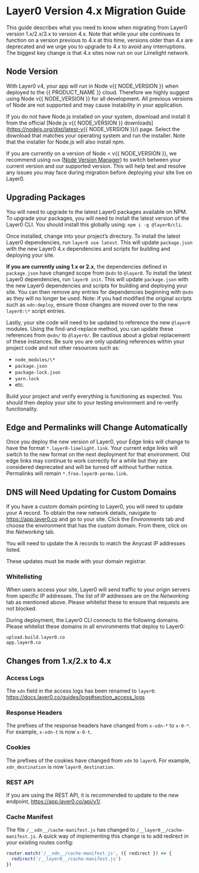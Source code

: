 # Layer0 Version 4.x Migration Guide

This guide describes what you need to know when migrating from Layer0 version 1.x/2.x/3.x to version 4.x. Note that while your site continues to function on a version previous to 4.x at this time, versions older than 4.x are deprecated and we urge you to upgrade to 4.x to avoid any interruptions. The biggest key change is that 4.x sites now run on our Limelight network.

## Node Version

With Layer0 v4, your app will run in Node v{{ NODE_VERSION }} when deployed to the {{ PRODUCT_NAME }} cloud. Therefore we highly suggest using Node v{{ NODE_VERSION }} for all development. All previous versions of Node are not supported and may cause instability in your application.

If you do not have Node.js installed on your system, download and install it from the official [Node.js v{{ NODE_VERSION }} downloads](https://nodejs.org/dist/latest-v{{ NODE_VERSION }}/) page. Select the download that matches your operating system and run the installer. Note that the installer for Node.js will also install npm.

If you are currently on a version of Node < v{{ NODE_VERSION }}, we recommend using `nvm` ([Node Version Manager](https://github.com/nvm-sh/nvm)) to switch between your current version and our supported version. This will help test and resolve any issues you may face during migration before deploying your site live on Layer0.

## Upgrading Packages

You will need to upgrade to the latest Layer0 packages available on NPM. To upgrade your packages, you will need to install the latest version of the Layer0 CLI. You should install this globally using: `npm i -g @layer0/cli`.

Once installed, change into your project’s directory. To install the latest Layer0 dependencies, run `layer0 use latest`. This will update `package.json` with the new Layer0 4.x dependencies and scripts for building and deploying your site.

**If you are currently using 1.x or 2.x**, the dependencies defined in `package.json` have changed scope from `@xdn` to `@layer0`. To install the latest Layer0 dependencies, run `layer0 init`. This will update `package.json` with the new Layer0 dependencies and scripts for building and deploying your site. You can then remove any entries for dependencies beginning with `@xdn` as they will no longer be used. Note: if you had modified the original scripts such as `xdn:deploy`, ensure those changes are moved over to the new `layer0:\*` script entries.

Lastly, your site code will need to be updated to reference the new `@layer0` modules. Using the find-and-replace method, you can update these references from `@xdn/` to `@layer0/`. Be cautious about a global replacement of these instances. Be sure you are only updating references within your project code and not other resources such as:

- `node_modules/\*`
- `package.json`
- `package-lock.json`
- `yarn.lock`
- etc.

Build your project and verify everything is functioning as expected. You should then deploy your site to your testing environment and re-verify functionality.

## Edge and Permalinks will Change Automatically

Once you deploy the new version of Layer0, your Edge links will change to have the format `*.layer0-limelight.link`. Your current edge links will switch to the new format on the next deployment for that environment. Old edge links may continue to work correctly for a while but they are considered deprecated and will be turned off without further notice. Permalinks will remain `*.free.layer0-perma.link`.

## DNS will Need Updating for Custom Domains

If you have a custom domain pointing to Layer0, you will need to update your A record. To obtain the new network details, navigate to https://app.layer0.co and go to your site. Click the _Environments_ tab and choose the environment that has the custom domain. From there, click on the _Networking_ tab.

You will need to update the A records to match the Anycast IP addresses listed.

These updates must be made with your domain registrar.

### Whitelisting

When users access your site, Layer0 will send traffic to your origin servers from specific IP addresses. The list of IP addresses are on the _Networking_ tab as mentioned above. Please whitelist these to ensure that requests are not blocked.

During deployment, the Layer0 CLI connects to the following domains. Please whitelist these domains in all environments that deploy to Layer0:

```
upload.build.layer0.co
app.layer0.co
```

## Changes from 1.x/2.x to 4.x

### Access Logs

The `xdn` field in the access logs has been renamed to `layer0`: https://docs.layer0.co/guides/logs#section_access_logs

### Response Headers

The prefixes of the response headers have changed from `x-xdn-*` to `x-0-*`. For example, `x-xdn-t` is now `x-0-t`.

### Cookies

The prefixes of the cookies have changed from `xdn` to `layer0`. For example, `xdn_destination` is now `layer0_destination`.

### REST API

If you are using the REST API, it is recommended to update to the new endpoint, https://app.layer0.co/api/v1/.

### Cache Manifest

The file `/__xdn__/cache-manifest.js` has changed to `/__layer0__/cache-manifest.js`. A quick way of implementing this change is to add redirect in your existing routes config:

```js
router.match('/__xdn__/cache-manifest.js', ({ redirect }) => {
  redirect('/__layer0__/cache-manifest.js')
})
```
